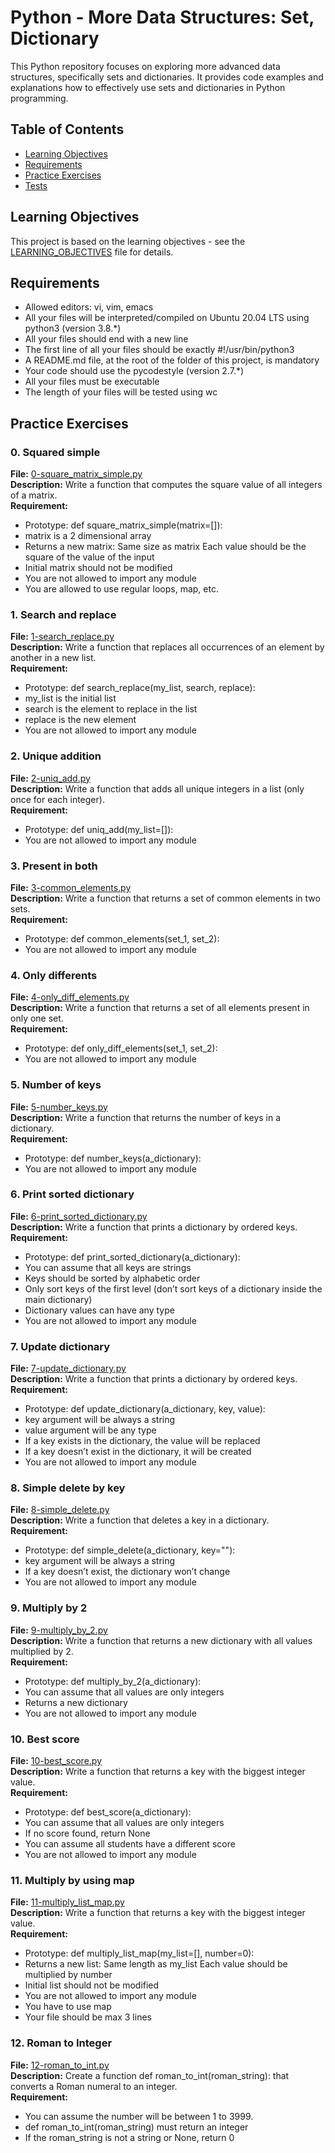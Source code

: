 # Python - More Data Structures: Set, Dictionary

This Python repository focuses on exploring more advanced data structures, specifically sets and dictionaries. It provides code examples and explanations how to effectively use sets and dictionaries in Python programming. 

## Table of Contents
- [Learning Objectives](#learning-objectives)
- [Requirements](#requirements)
- [Practice Exercises](#practice-exercises)
- [Tests](#tests)
## Learning Objectives

This project is based on the learning objectives - see the [LEARNING_OBJECTIVES](https://github.com/Goaty-yagi/holbertonschool-higher_level_programming/blob/main/python-more_data_structures/LEARNING_OBJECTIVES.md) file for details.

## Requirements
- Allowed editors: vi, vim, emacs
- All your files will be interpreted/compiled on Ubuntu 20.04 LTS using python3 (version 3.8.*)
- All your files should end with a new line
- The first line of all your files should be exactly #!/usr/bin/python3
- A README.md file, at the root of the folder of this project, is mandatory
- Your code should use the pycodestyle (version 2.7.*)
- All your files must be executable
- The length of your files will be tested using wc

## Practice Exercises

### 0. Squared simple

**File:** [0-square_matrix_simple.py](https://github.com/Goaty-yagi/holbertonschool-higher_level_programming/blob/main/python-more_data_structures/0-square_matrix_simple.py)<br>
**Description:** Write a function that computes the square value of all integers of a matrix.<br>
**Requirement:** <br>
- Prototype: def square_matrix_simple(matrix=[]):
- matrix is a 2 dimensional array
- Returns a new matrix:
Same size as matrix
Each value should be the square of the value of the input
- Initial matrix should not be modified
- You are not allowed to import any module
- You are allowed to use regular loops, map, etc.


### 1. Search and replace

**File:** [1-search_replace.py](https://github.com/Goaty-yagi/holbertonschool-higher_level_programming/blob/main/python-more_data_structures/1-search_replace.py)<br>
**Description:** Write a function that replaces all occurrences of an element by another in a new list.<br>
**Requirement:** <br>
- Prototype: def search_replace(my_list, search, replace):
- my_list is the initial list
- search is the element to replace in the list
- replace is the new element
- You are not allowed to import any module

### 2. Unique addition

**File:** [2-uniq_add.py](https://github.com/Goaty-yagi/holbertonschool-higher_level_programming/blob/main/python-more_data_structures/2-uniq_add.py)<br>
**Description:** Write a function that adds all unique integers in a list (only once for each integer).<br>
**Requirement:** <br>
- Prototype: def uniq_add(my_list=[]):
- You are not allowed to import any module

### 3. Present in both

**File:** [3-common_elements.py](https://github.com/Goaty-yagi/holbertonschool-higher_level_programming/blob/main/python-more_data_structures/3-common_elements.py)<br>
**Description:** Write a function that returns a set of common elements in two sets.<br>
**Requirement:** <br>
- Prototype: def common_elements(set_1, set_2):
- You are not allowed to import any module


### 4. Only differents

**File:** [4-only_diff_elements.py](https://github.com/Goaty-yagi/holbertonschool-higher_level_programming/blob/main/python-more_data_structures/4-only_diff_elements.py)<br>
**Description:** Write a function that returns a set of all elements present in only one set.<br>
**Requirement:** <br>
- Prototype: def only_diff_elements(set_1, set_2):
- You are not allowed to import any module


### 5. Number of keys

**File:** [5-number_keys.py](https://github.com/Goaty-yagi/holbertonschool-higher_level_programming/blob/main/python-more_data_structures/5-number_keys.py)<br>
**Description:** Write a function that returns the number of keys in a dictionary.<br>
**Requirement:** <br>
- Prototype: def number_keys(a_dictionary):
- You are not allowed to import any module


### 6. Print sorted dictionary

**File:** [6-print_sorted_dictionary.py](https://github.com/Goaty-yagi/holbertonschool-higher_level_programming/blob/main/python-more_data_structures/6-print_sorted_dictionary.py)<br>
**Description:** Write a function that prints a dictionary by ordered keys.<br>
**Requirement:** <br>
- Prototype: def print_sorted_dictionary(a_dictionary):
- You can assume that all keys are strings
- Keys should be sorted by alphabetic order
- Only sort keys of the first level (don’t sort keys of a dictionary inside the main dictionary)
- Dictionary values can have any type
- You are not allowed to import any module


### 7. Update dictionary

**File:** [7-update_dictionary.py](https://github.com/Goaty-yagi/holbertonschool-higher_level_programming/blob/main/python-more_data_structures/7-update_dictionary.py)<br>
**Description:** Write a function that prints a dictionary by ordered keys.<br>
**Requirement:** <br>
- Prototype: def update_dictionary(a_dictionary, key, value):
- key argument will be always a string
- value argument will be any type
- If a key exists in the dictionary, the value will be replaced
- If a key doesn’t exist in the dictionary, it will be created
- You are not allowed to import any module


### 8. Simple delete by key

**File:** [8-simple_delete.py](https://github.com/Goaty-yagi/holbertonschool-higher_level_programming/blob/main/python-more_data_structures/8-simple_delete.py)<br>
**Description:** Write a function that deletes a key in a dictionary.<br>
**Requirement:** <br>
- Prototype: def simple_delete(a_dictionary, key=""):
- key argument will be always a string
- If a key doesn’t exist, the dictionary won’t change
- You are not allowed to import any module


### 9. Multiply by 2

**File:** [9-multiply_by_2.py](https://github.com/Goaty-yagi/holbertonschool-higher_level_programming/blob/main/python-more_data_structures/9-multiply_by_2.py)<br>
**Description:** Write a function that returns a new dictionary with all values multiplied by 2.<br>
**Requirement:** <br>
- Prototype: def multiply_by_2(a_dictionary):
- You can assume that all values are only integers
- Returns a new dictionary
- You are not allowed to import any module


### 10. Best score

**File:** [10-best_score.py](https://github.com/Goaty-yagi/holbertonschool-higher_level_programming/blob/main/python-more_data_structures/10-best_score.py)<br>
**Description:** Write a function that returns a key with the biggest integer value.<br>
**Requirement:** <br>
- Prototype: def best_score(a_dictionary):
- You can assume that all values are only integers
- If no score found, return None
- You can assume all students have a different score
- You are not allowed to import any module


### 11. Multiply by using map

**File:** [11-multiply_list_map.py](https://github.com/Goaty-yagi/holbertonschool-higher_level_programming/blob/main/python-more_data_structures/11-multiply_list_map.py)<br>
**Description:** Write a function that returns a key with the biggest integer value.<br>
**Requirement:** <br>
- Prototype: def multiply_list_map(my_list=[], number=0):
- Returns a new list:
Same length as my_list
Each value should be multiplied by number
- Initial list should not be modified
- You are not allowed to import any module
- You have to use map
- Your file should be max 3 lines

### 12. Roman to Integer

**File:** [12-roman_to_int.py](https://github.com/Goaty-yagi/holbertonschool-higher_level_programming/blob/main/python-more_data_structures/12-roman_to_int.py)<br>
**Description:** Create a function def roman_to_int(roman_string): that converts a Roman numeral to an integer.<br>
**Requirement:** <br>
- You can assume the number will be between 1 to 3999.
- def roman_to_int(roman_string) must return an integer
- If the roman_string is not a string or None, return 0
